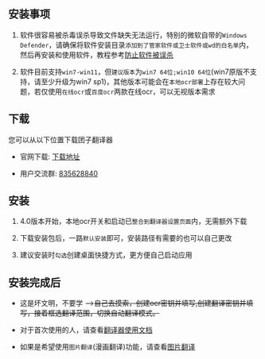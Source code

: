 ## 安装事项
1. 软件很容易被杀毒误杀导致文件缺失无法运行，特别的微软自带的`Windows Defender`，请确保将软件安装目录`添加到了管家软件或卫士软件或wd的白名单`内，然后再安装和使用软件，教程参考[防止软件被误杀](/5.0/FAQ/faq#防止软件被误杀)

2. 软件目前支持`win7-win11`，但`建议版本`为`win7 64位;win10 64位`(win7原版不支持，请至少升级为win7 sp1)，其他版本可能会在`本地ocr部署`上存在较大问题，若仅使用`在线ocr`或`百度ocr`两款在线ocr，可以无视版本需求

## 下载
您可以从以下位置下载团子翻译器

- 官网下载: [下载地址](https://translator.dango.cloud)

- 用户交流群: [835628840](http://qm.qq.com/cgi-bin/qm/qr?_wv=1027&k=Q0y2lhWQ0KnIb0B7yA6fmdbcEplS9W4m&authKey=b69GOGV58ce7M8oup19GBAggelFPmAR7utiZWt0mlGGpv%2FkwU1f0u6i3MK5twlom&noverify=0&group_code=835628840)

## 安装
1. 4.0版本开始，本地ocr开关和启动已`整合到翻译器设置页面`内，无需额外下载

2. 下载安装包后，一路`默认安装`即可，安装路径有需要的也可以自己更改

3. 建议安装时`勾选`创建桌面快捷方式，更方便自己启动应用

## 安装完成后
- 这是坏文明，不要学 -->~~自己去摸索，创建ocr密钥并填写,创建翻译密钥并填写，接着框选翻译范围，切换自动翻译模式。~~

- 对于首次使用的人，请查看[翻译器使用文档](/5.0/basic/dangotranslator)
- 如果是希望使用`图片翻译`(漫画翻译)功能，请查看[图片翻译](/5.0/basic/manga)